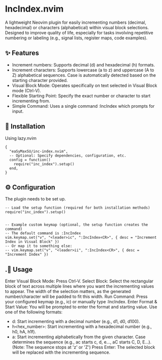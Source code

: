 # IncIndex.nvim

A lightweight Neovim plugin for easily incrementing numbers (decimal, hexadecimal) or characters (alphabetical) within visual block selections. Designed to improve quality of life, especially for tasks involving repetitive numbering or labeling (e.g., signal lists, register maps, code examples).

## ✨ Features
- Increment numbers: Supports decimal (d) and hexadecimal (h) formats.
- Increment characters: Supports lowercase (a to z) and uppercase (A to Z) alphabetical sequences. Case is automatically detected based on the starting character provided.
- Visual Block Mode: Operates specifically on text selected in Visual Block mode (Ctrl-V).
- Flexible Starting Point: Specify the exact number or character to start incrementing from.
- Simple Command: Uses a single command :IncIndex which prompts for input.

## 💾 Installation
Using lazy.nvim
```
{
  "eaSyMaxSU/inc-index.nvim",
  -- Optional: Specify dependencies, configuration, etc.
  config = function()
    require("inc_index").setup()
  end,
}
```

## ⚙️ Configuration
The plugin needs to be set up.
```
-- Load the setup function (required for both installation methods)
require("inc_index").setup()


-- Example custom keymap (optional, the setup function creates the command)
-- The default command is :IncIndex
vim.keymap.set("v", "<leader>ic", ":IncIndex<CR>", { desc = "Increment Index in Visual Block" })
-- Or map it to something else:
-- vim.keymap.set("v", "<leader>ii", ":IncIndex<CR>", { desc = "Increment Index" })
```

## .🚀 Usage
Enter Visual Block Mode: Press Ctrl-V.
Select Block: Select the rectangular block of text across multiple lines where you want the incrementing values to appear. The width of the selection matters, as the generated number/character will be padded to fit this width.
Run Command: Press your configured keymap (e.g., <leader>ic) or manually type :IncIndex<CR>.
Enter Format & Start Value: You will be prompted to enter the format and starting value.
Use one of the following formats:
- d<number>: Start incrementing with a decimal number (e.g., d1, d0, d100).
- h<hex_number>: Start incrementing with a hexadecimal number (e.g., h0, hA, h1f).
- a<character>: Start incrementing alphabetically from the given character. Case determines the sequence (e.g., ac starts c, d, e..., aC starts C, D, E...). (Note: The sequence stops at 'z' or 'Z')
Press Enter: The selected block will be replaced with the incrementing sequence.

